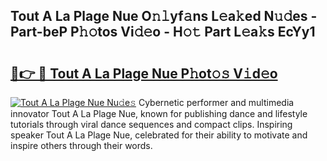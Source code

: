 ## Tout A La Plage Nue O𝚗𝚕yf𝚊ns L𝚎a𝚔ed N𝚞𝚍es - Part-beP P𝚑𝚘tos Vi𝚍𝚎o - H𝚘𝚝 Part L𝚎a𝚔s EcYy1

# <h2><a href="http://kf00cpg.oniu.top/?m=Tout+A+La+Plage+Nue">🔗👉 🔴 Tout A La Plage Nue P𝚑ot𝚘𝚜 V𝚒d𝚎o</a></h2>

[![Tout A La Plage Nue Nu𝚍e𝚜](https://i.imgur.com/0qMVB7G.gif)](http://kf00cpg.oniu.top/?m=Tout+A+La+Plage+Nue)
Cybernetic performer and multimedia innovator Tout A La Plage Nue, known for publishing dance and lifestyle tutorials through viral dance sequences and compact clips. Inspiring speaker Tout A La Plage Nue, celebrated for their ability to motivate and inspire others through their words.  
